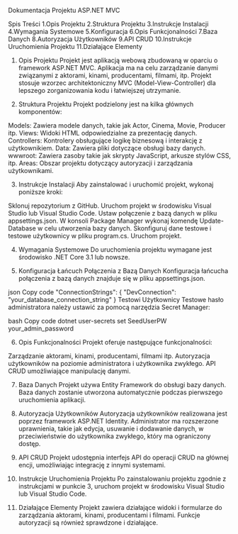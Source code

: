 Dokumentacja Projektu ASP.NET MVC

Spis Treści
1.Opis Projektu
2.Struktura Projektu
3.Instrukcje Instalacji
4.Wymagania Systemowe
5.Konfiguracja
6.Opis Funkcjonalności
7.Baza Danych
8.Autoryzacja Użytkowników
9.API CRUD
10.Instrukcje Uruchomienia Projektu
11.Działające Elementy


1. Opis Projektu
Projekt jest aplikacją webową zbudowaną w oparciu o framework ASP.NET MVC. Aplikacja ma na celu zarządzanie danymi związanymi z aktorami, kinami, producentami, filmami, itp. Projekt stosuje wzorzec architektoniczny MVC (Model-View-Controller) dla lepszego zorganizowania kodu i łatwiejszej utrzymanie.

2. Struktura Projektu
Projekt podzielony jest na kilka głównych komponentów:

Models: Zawiera modele danych, takie jak Actor, Cinema, Movie, Producer itp.
Views: Widoki HTML odpowiedzialne za prezentację danych.
Controllers: Kontrolery obsługujące logikę biznesową i interakcję z użytkownikiem.
Data: Zawiera pliki dotyczące obsługi bazy danych.
wwwroot: Zawiera zasoby takie jak skrypty JavaScript, arkusze stylów CSS, itp.
Areas: Obszar projektu dotyczący autoryzacji i zarządzania użytkownikami.

3. Instrukcje Instalacji
Aby zainstalować i uruchomić projekt, wykonaj poniższe kroki:

Sklonuj repozytorium z GitHub.
Uruchom projekt w środowisku Visual Studio lub Visual Studio Code.
Ustaw połączenie z bazą danych w pliku appsettings.json.
W konsoli Package Manager wykonaj komendę Update-Database w celu utworzenia bazy danych.
Skonfiguruj dane testowe i testowe użytkownicy w pliku program.cs.
Uruchom projekt.

4. Wymagania Systemowe
Do uruchomienia projektu wymagane jest środowisko .NET Core 3.1 lub nowsze.

5. Konfiguracja
Łańcuch Połączenia z Bazą Danych
Konfiguracja łańcucha połączenia z bazą danych znajduje się w pliku appsettings.json.

json
Copy code
"ConnectionStrings": {
  "DevConnection": "your_database_connection_string"
}
Testowi Użytkownicy
Testowe hasło administratora należy ustawić za pomocą narzędzia Secret Manager:

bash
Copy code
dotnet user-secrets set SeedUserPW your_admin_password

6. Opis Funkcjonalności
Projekt oferuje następujące funkcjonalności:

Zarządzanie aktorami, kinami, producentami, filmami itp.
Autoryzacja użytkowników na poziomie administratora i użytkownika zwykłego.
API CRUD umożliwiające manipulację danymi.

7. Baza Danych
Projekt używa Entity Framework do obsługi bazy danych. Baza danych zostanie utworzona automatycznie podczas pierwszego uruchomienia aplikacji.

8. Autoryzacja Użytkowników
Autoryzacja użytkowników realizowana jest poprzez framework ASP.NET Identity. Administrator ma rozszerzone uprawnienia, takie jak edycja, usuwanie i dodawanie danych, w przeciwieństwie do użytkownika zwykłego, który ma ograniczony dostęp.

9. API CRUD
Projekt udostępnia interfejs API do operacji CRUD na głównej encji, umożliwiając integrację z innymi systemami.

10. Instrukcje Uruchomienia Projektu
Po zainstalowaniu projektu zgodnie z instrukcjami w punkcie 3, uruchom projekt w środowisku Visual Studio lub Visual Studio Code.

11. Działające Elementy
Projekt zawiera działające widoki i formularze do zarządzania aktorami, kinami, producentami i filmami. Funkcje autoryzacji są również sprawdzone i działające.
